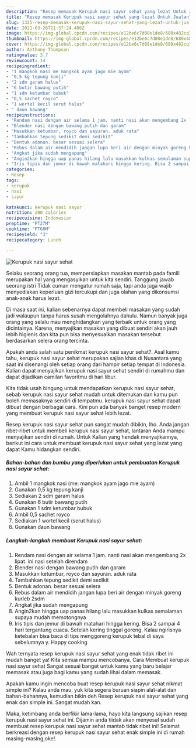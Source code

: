 ```yaml
---
description: "Resep memasak Kerupuk nasi sayur sehat yang lezat Untuk Jualan"
title: "Resep memasak Kerupuk nasi sayur sehat yang lezat Untuk Jualan"
slug: 1325-resep-memasak-kerupuk-nasi-sayur-sehat-yang-lezat-untuk-jualan
date: 2021-03-26T21:57:24.406Z
image: https://img-global.cpcdn.com/recipes/e12be6c7d08e1de8/680x482cq70/kerupuk-nasi-sayur-sehat-foto-resep-utama.jpg
thumbnail: https://img-global.cpcdn.com/recipes/e12be6c7d08e1de8/680x482cq70/kerupuk-nasi-sayur-sehat-foto-resep-utama.jpg
cover: https://img-global.cpcdn.com/recipes/e12be6c7d08e1de8/680x482cq70/kerupuk-nasi-sayur-sehat-foto-resep-utama.jpg
author: Anthony Thompson
ratingvalue: 3.7
reviewcount: 14
recipeingredient:
- "1 mangkok nasi me mangkok ayam jago mie ayam"
- "0,5 kg tepung kanji"
- "2 sdm garam halus"
- "6 butir bawang putih"
- "1 sdm ketumbar bubuk"
- "0,5 sachet royco"
- "1 wortel kecil serut halus"
- " daun bawang"
recipeinstructions:
- "Rendam nasi dengan air selama 1 jam. nanti nasi akan mengembang 2x lipat. ini nasi setelah direndam"
- "Blender nasi dengan bawang putih dan garam"
- "Masukkan ketumbar, royco dan sayuran. aduk rata"
- "Tambahkan tepung sedikit demi sedikit"
- "Bentuk adonan. besar sesuai selera"
- "Rebus dalam air mendidih jangan lupa beri air dengan minyak goreng kurleb 2sdm"
- "Angkat jika sudah mengapung"
- "Angin2kan hingga uap panas hilang lalu masukkan kulkas semalaman supaya mudah memotongnya"
- "Iris tipis dan jemur di bawah matahari hingga kering. Bisa 2 sampai 4 hari tergantung cuaca. Setelah kering tinggal goreng. Kalau ngirisnya ketebalan bisa baca di tips menggoreng kerupuk tebal di saya sebelumnya y. Happy cooking"
categories:
- Resep
tags:
- kerupuk
- nasi
- sayur

katakunci: kerupuk nasi sayur 
nutrition: 200 calories
recipecuisine: Indonesian
preptime: "PT27M"
cooktime: "PT60M"
recipeyield: "3"
recipecategory: Lunch

---
```



![Kerupuk nasi sayur sehat](https://img-global.cpcdn.com/recipes/e12be6c7d08e1de8/680x482cq70/kerupuk-nasi-sayur-sehat-foto-resep-utama.jpg)

Selaku seorang orang tua, mempersiapkan masakan mantab pada famili merupakan hal yang mengasyikan untuk kita sendiri. Tanggung jawab seorang istri Tidak cuman mengatur rumah saja, tapi anda juga wajib menyediakan keperluan gizi tercukupi dan juga olahan yang dikonsumsi anak-anak harus lezat.

Di masa  saat ini, kalian sebenarnya dapat membeli masakan yang sudah jadi walaupun tanpa harus susah mengolahnya dahulu. Namun banyak juga orang yang selalu mau menghidangkan yang terbaik untuk orang yang dicintainya. Karena, menyajikan masakan yang dibuat sendiri akan jauh lebih higienis dan kita pun bisa menyesuaikan masakan tersebut berdasarkan selera orang tercinta. 



Apakah anda salah satu penikmat kerupuk nasi sayur sehat?. Asal kamu tahu, kerupuk nasi sayur sehat merupakan sajian khas di Nusantara yang saat ini disenangi oleh setiap orang dari hampir setiap tempat di Indonesia. Kalian dapat menyajikan kerupuk nasi sayur sehat sendiri di rumahmu dan dapat dijadikan camilan favoritmu di hari libur.

Kita tidak usah bingung untuk mendapatkan kerupuk nasi sayur sehat, sebab kerupuk nasi sayur sehat mudah untuk ditemukan dan kamu pun boleh memasaknya sendiri di tempatmu. kerupuk nasi sayur sehat dapat dibuat dengan berbagai cara. Kini pun ada banyak banget resep modern yang membuat kerupuk nasi sayur sehat lebih lezat.

Resep kerupuk nasi sayur sehat pun sangat mudah dibikin, lho. Anda jangan ribet-ribet untuk membeli kerupuk nasi sayur sehat, lantaran Anda mampu menyajikan sendiri di rumah. Untuk Kalian yang hendak menyajikannya, berikut ini cara untuk membuat kerupuk nasi sayur sehat yang lezat yang dapat Kamu hidangkan sendiri.

<!--inarticleads1-->

##### Bahan-bahan dan bumbu yang diperlukan untuk pembuatan Kerupuk nasi sayur sehat:

1. Ambil 1 mangkok nasi (me: mangkok ayam jago mie ayam)
1. Gunakan 0,5 kg tepung kanji
1. Sediakan 2 sdm garam halus
1. Gunakan 6 butir bawang putih
1. Gunakan 1 sdm ketumbar bubuk
1. Ambil 0,5 sachet royco
1. Sediakan 1 wortel kecil (serut halus)
1. Gunakan  daun bawang




<!--inarticleads2-->

##### Langkah-langkah membuat Kerupuk nasi sayur sehat:

1. Rendam nasi dengan air selama 1 jam. nanti nasi akan mengembang 2x lipat. ini nasi setelah direndam
1. Blender nasi dengan bawang putih dan garam
1. Masukkan ketumbar, royco dan sayuran. aduk rata
1. Tambahkan tepung sedikit demi sedikit
1. Bentuk adonan. besar sesuai selera
1. Rebus dalam air mendidih jangan lupa beri air dengan minyak goreng kurleb 2sdm
1. Angkat jika sudah mengapung
1. Angin2kan hingga uap panas hilang lalu masukkan kulkas semalaman supaya mudah memotongnya
1. Iris tipis dan jemur di bawah matahari hingga kering. Bisa 2 sampai 4 hari tergantung cuaca. Setelah kering tinggal goreng. Kalau ngirisnya ketebalan bisa baca di tips menggoreng kerupuk tebal di saya sebelumnya y. Happy cooking




Wah ternyata resep kerupuk nasi sayur sehat yang enak tidak ribet ini mudah banget ya! Kita semua mampu mencobanya. Cara Membuat kerupuk nasi sayur sehat Sangat sesuai banget untuk kamu yang baru belajar memasak atau juga bagi kamu yang sudah lihai dalam memasak.

Apakah kamu ingin mencoba buat resep kerupuk nasi sayur sehat nikmat simple ini? Kalau anda mau, yuk kita segera buruan siapin alat-alat dan bahan-bahannya, kemudian bikin deh Resep kerupuk nasi sayur sehat yang enak dan simple ini. Sangat mudah kan. 

Maka, ketimbang anda berfikir lama-lama, hayo kita langsung sajikan resep kerupuk nasi sayur sehat ini. Dijamin anda tiidak akan menyesal sudah membuat resep kerupuk nasi sayur sehat mantab tidak ribet ini! Selamat berkreasi dengan resep kerupuk nasi sayur sehat enak simple ini di rumah masing-masing,oke!.

